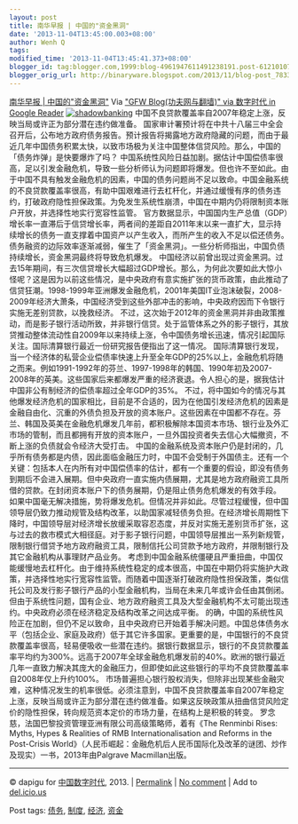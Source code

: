 ```yaml
---
layout: post
title: 南华早报 | 中国的"资金黑洞"
date: '2013-11-04T13:45:00.003+08:00'
author: Wenh Q
tags:
modified_time: '2013-11-04T13:45:41.373+08:00'
blogger_id: tag:blogger.com,1999:blog-4961947611491238191.post-6121010711237235122
blogger_orig_url: http://binaryware.blogspot.com/2013/11/blog-post_7833.html
---
```

[南华早报 |
中国的"资金黑洞"](http://feedproxy.google.com/~r/chinagfwblog/~3/KEvYl-PycoE/)
Via ["GFW Blog(功夫网与翻墙)" via 数字时代 in Google
Reader](https://www.blogger.com/blogger.g?blogID=4961947611491238191)
[![shadowbanking](http://chinadigitaltimes.net/chinese/files/2013/10/shadowbanking.jpg)](http://chinadigitaltimes.net/chinese/files/2013/10/shadowbanking.jpg)
中国不良贷款覆盖率自2007年稳定上涨，反映当局或许正为部分潜在违约做准备。
国家审计署预计将在中共十八届三中全会召开后，公布地方政府债务报告。预计报告将揭露地方政府隐藏的问题，而由于最近几年中国债务积累太快，以致市场极为关注中国整体信贷风险。那么，中国的「债务炸弹」是快要爆炸了吗？
中国系统性风险日益加剧。据估计中国偿债率很高，足以引发金融危机，导致一些分析师认为问题即将爆发。但也许不至如此。由于中国不具有触发金融危机的因素，中国的债务问题尚不足以致命。中国金融系统的不良贷款覆盖率很高，有助中国艰难进行去杠杆化，并通过缓慢有序的债务违约，打破政府隐性担保政策。为免发生系统性崩溃，中国在中期内仍将限制资本账户开放，并选择性地实行宽容性监管。
官方数据显示，中国国内生产总值（GDP）增长率一直滞后于信贷增长率，两者间的差距自2011年末以来一直扩大，显示持续增长的债务一直支撑着中国资产以产生收入，而所产生的收入不足以偿还债务。债务融资的边际效率逐渐减弱，催生了「资金黑洞」。一些分析师指出，中国负债持续增长，资金黑洞最终将导致危机爆发。
中国经济以前曾出现过资金黑洞。过去15年期间，有三次信贷增长大幅超过GDP增长。那么，为何此次要如此大惊小怪呢？这是因为以前这些情况，是中央政府有意实施扩张的货币政策，由此推动了信贷狂潮。1998-1999年亚洲爆发金融危机，2001年美国IT业泡沫破裂，2008-2009年经济大萧条，中国经济受到这些外部冲击的影响，中央政府因而下令银行实施无差别贷款，以挽救经济。
不过，这次始于2012年的资金黑洞并非由政策推动，而是影子银行活动所致，并非银行信贷。处于监管体系之外的影子银行，其放贷推动整体流动性自2009年以来持续上涨，令中国债务增长迅速，情况引起国际关注。国际清算银行最近一份研究报告便指出了这一情况。
国际清算银行发现，当一个经济体的私营企业偿债率快速上升至全年GDP的25%以上，金融危机将随之而来。例如1991-1992年的芬兰、1997-1998年的韩国、1990年初及2007-2008年的英美。这些国家后来都爆发严重的经济衰退。令人担心的是，据我估计中国非公有制经济的偿债率超过全年GDP的35%。
不过，将中国如今的情况与其他爆发经济危机的国家相比，目前是不合适的，因为在他国引发经济危机的因素是金融自由化、沉重的外债负担及开放的资本账户。这些因素在中国都不存在。芬兰、韩国及英美在金融危机爆发几年前，都积极解除本国资本市场、银行业及外汇市场的管制，而且都拥有开放的资本账户，一旦外国投资者失去信心大幅撤资，不断上涨的负债就会令经济大受打击。
中国的金融系统及资本账户仍是封闭的，几乎所有债务都是内债，因此面临金融压力时，中国不会受制于外国债主。还有一个关键：包括本人在内所有对中国偿债率的估计，都有一个重要的假设，即没有债务到期后不会进入展期。但中央政府一直实施内债展期，尤其是地方政府融资工具所借的贷款。在封闭资本账户下的债务展期，仍是阻止债务危机爆发的有效手段。
如果中国毫无解决措施，势将爆发危机。但情况并非如此。尽管过程缓慢，但中国领导层仍致力推动规管及结构改革，以助国家减轻债务负担。在经济增长周期性下降时，中国领导层对经济增长放缓采取容忍态度，并反对实施无差别货币扩张，这与过去的救市模式大相径庭。对于影子银行问题，中国领导层推出一系列新规管，限制银行借贷予地方政府融资工具，限制信托公司贷款予地方政府，并限制银行及其它金融机构从事理财产品业务。
考虑到中国金融系统僵硬且严重扭曲，中国仅能缓慢地去杠杆化。由于维持系统性稳定的成本很高，中国在中期仍将实施护大政策，并选择性地实行宽容性监管。而随着中国逐渐打破政府隐性担保政策，类似信托公司及发行影子银行产品的小型金融机构，当局在未来几年或许会任由其倒闭。但由于系统性问题，国有企业、地方政府融资工具及大型金融机构不太可能出现违约。中央政府必须在经济稳定及结构改革之间达成平衡。
的确，中国的系统性风险正在加剧，但仍不足以致命，且中央政府已开始着手解决问题。中国总体债务水平（包括企业、家庭及政府）低于其它许多国家。更重要的是，中国银行的不良贷款覆盖率很高，轻易便吸收一些潜在违约。据银行数据显示，银行的不良贷款覆盖率平均约为300%。远高于2007年全球金融危机爆发前的40%。欧洲的银行最近几年一直致力解决其庞大的金融压力，但即使如此这些银行的平均不良贷款覆盖率自2008年仅上升约100%。
市场普遍担心银行股权消失，但除非出现某些金融灾难，这种情况发生的机率很低。必须注意到，中国不良贷款覆盖率自2007年稳定上涨，反映当局或许正为部分潜在违约做准备。如果这反映政策从扭曲信贷风险定价的隐性担保，转向规范资本定价的市场力量，在结构上是积极的转变。
罗念慈，法国巴黎投资管理亚洲有限公司高级策略师，着有《The Renminbi
Rises: Myths, Hypes & Realities of RMB Internationalisation and Reforms
in the Post-Crisis
World》（人民币崛起：金融危机后人民币国际化及改革的谜团、炒作及现实）一书，2013年由Palgrave
Macmillan出版。

* * * * *

© dapigu for [中国数字时代](http://chinadigitaltimes.net/chinese), 2013.
|
[Permalink](http://chinadigitaltimes.net/chinese/2013/10/%E5%8D%97%E5%8D%8E%E6%97%A9%E6%8A%A5-%E4%B8%AD%E5%9B%BD%E7%9A%84%E8%B5%84%E9%87%91%E9%BB%91%E6%B4%9E/)
| [No
comment](http://chinadigitaltimes.net/chinese/2013/10/%E5%8D%97%E5%8D%8E%E6%97%A9%E6%8A%A5-%E4%B8%AD%E5%9B%BD%E7%9A%84%E8%B5%84%E9%87%91%E9%BB%91%E6%B4%9E/#comments)
| Add to
[del.icio.us](http://del.icio.us/post?url=http://chinadigitaltimes.net/chinese/2013/10/%E5%8D%97%E5%8D%8E%E6%97%A9%E6%8A%A5-%E4%B8%AD%E5%9B%BD%E7%9A%84%E8%B5%84%E9%87%91%E9%BB%91%E6%B4%9E/&title=%E5%8D%97%E5%8D%8E%E6%97%A9%E6%8A%A5%20%7C%20%E4%B8%AD%E5%9B%BD%E7%9A%84%E2%80%9C%E8%B5%84%E9%87%91%E9%BB%91%E6%B4%9E%E2%80%9D)

 Post tags:
[债务](http://chinadigitaltimes.net/chinese/tag/%E5%80%BA%E5%8A%A1/?category=10466),
[制度](http://chinadigitaltimes.net/chinese/tag/%E5%88%B6%E5%BA%A6/?category=10466),
[经济](http://chinadigitaltimes.net/chinese/tag/%E7%BB%8F%E6%B5%8E/?category=10466),
[资金](http://chinadigitaltimes.net/chinese/tag/%E8%B5%84%E9%87%91/?category=10466)
